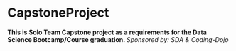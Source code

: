 # CapstoneProject

<b>
This is Solo Team Capstone project as a requirements for the Data Science Bootcamp/Course graduation.
</b>




<i> 
  Sponsored by: SDA & Coding-Dojo
</i>
